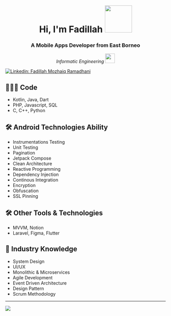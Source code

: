 <!-- ### Hi there 👋 -->

<!--
**FadillahMozhaiq/FadillahMozhaiq** is a ✨ _special_ ✨ repository because its `README.md` (this file) appears on your GitHub profile.

Here are some ideas to get you started:

- 🔭 I’m currently working on ...
- 🌱 I’m currently learning ...
- 👯 I’m looking to collaborate on ...
- 🤔 I’m looking for help with ...
- 💬 Ask me about ...
- 📫 How to reach me: ...
- 😄 Pronouns: ...
- ⚡ Fun fact: ...
-->

<h1 align="center">Hi, I'm Fadillah <img src="https://media.giphy.com/media/mGcNjsfWAjY5AEZNw6/giphy.gif" width="85"></h1>
<h3 align="center">A Mobile Apps Developer from East Borneo</h3>

<p align="center"><em>
  Informatic Engineering <img src="https://media.giphy.com/media/fYSnHlufseco8Fh93Z/giphy.gif" width="30">
</br>
</em></p>

[![Linkedin: Fadillah Mozhaiq Ramadhani](https://img.shields.io/badge/Fadillah%20Mozhaiq%20Ramadhani-0077B5?style=for-the-badge&logo=linkedin&logoColor=white&link=https://www.linkedin.com/in/fadillah-mozhaiq-ramadhani-45ab21197/)](https://www.linkedin.com/in/fadillah-mozhaiq-ramadhani-45ab21197/)

## 👨🏻‍💻 Code
- Kotlin, Java, Dart
- PHP, Javascript, SQL
- C, C++, Python

## 🛠 Android Technologies Ability
- Instrumentations Testing
- Unit Testing
- Pagination
- Jetpack Compose
- Clean Architecture
- Reactive Programming
- Dependency Injection
- Continous Integration
- Encryption
- Obfuscation
- SSL Pinning

## 🛠 Other Tools & Technologies
- MVVM, Notion
- Laravel, Figma, Flutter

## 📖 Industry Knowledge
- System Design
- UI/UX
- Monolithic & Microservices
- Agile Development
- Event Driven Architecture
- Design Pattern
- Scrum Methodology

----------------------------------------
<img src="https://github-readme-stats.vercel.app/api?username=FadillahMozhaiq&&show_icons=true&title_color=ffffff&icon_color=bb2acf&text_color=daf7dc&bg_color=151515">
